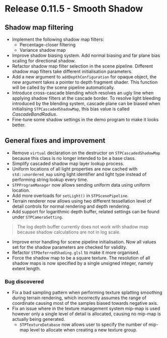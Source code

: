 # Release 0.11.5 - Smooth Shadow

## Shadow map filtering

- Implement the following shadow map filters:
  - Percentage-closer filtering
  - Variance shadow map
- Improve shadow biasing system. Add normal biasing and far plane bias scaling for directional shadow.
- Refactor shadow map filter selection in the scene pipeline. Different shadow map filters take different initialisation parameters.
- Add a new argument to `addDepthConfiguration` for opaque object, the new argument takes a pointer to depth fragment shader. This function will be called by the scene pipeline automatically.
- Introduce cross-cascade blending which resolves an ugly line when applying shadow filters at the cascade border. To resolve light bleeding introduced by the blending system, cascade plane can be biased when initialising `STPCascadedShadowMap`, this bias value is called *CascadeBandRadius*.
- Fine-tune some shadow settings in the demo program to make it looks better.

## General fixes and improvement

- Remove `virtual` declaration on the destructor on `STPCascadedShadowMap` because this class is no longer intended to be a base class.
- Simplify cascaded shadow map layer lookup process.
- Uniform locations of all light properties are now cached with `std::unordered_map` using light identifier and light type instead of performing string lookup every time.
- `STPProgramManager` now allows sending uniform data using uniform location.
- Add more overloads for `setLight()` in `STPScenePipeline`.
- Terrain renderer now allows using two different tessellation level of detail controls for normal rendering and depth rendering.
- Add support for logarithmic depth buffer, related settings can be found under `STPCameraSetting`.

> The log depth buffer currently does not work with shadow map because shadow calculations are not in log scale.

- Improve error handling for scene pipeline initialisation. Now all values set for the shadow parameters are checked for validity.
- Refactor `STPDeferredShading.glsl` to make it more organised.
- Force the shadow map to be a square texture. The resolution of all shadow maps is now specified by a single unsigned integer, namely extent length.

### Bug discovered

- Fix a bad sampling pattern when performing texture splatting smoothing during terrain rendering, which incorrectly assumes the range of coordinate causing most of the samples biased towards negative axis.
- Fix an issue where in the texture management system mip-map is used however only a single level of detail is allocated, causing no mip-map is actually being generated.
  - `STPTextureDatabase` now allows user to specify the number of mip-map level to allocate when creating a new texture group.
